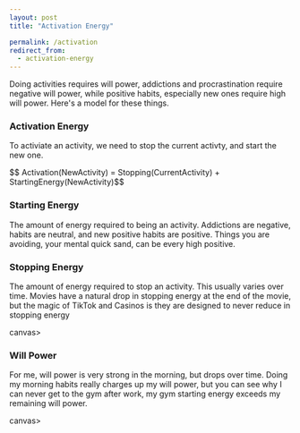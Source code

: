 ```yaml
---
layout: post
title: "Activation Energy"

permalink: /activation
redirect_from:
  - activation-energy
---
```


Doing activities requires will power, addictions and procrastination require negative will power, while positive habits, especially new ones require high will power. Here's a model for these things.

<script src="https://cdnjs.cloudflare.com/ajax/libs/Chart.js/3.6.2/chart.min.js" integrity="sha512-tMabqarPtykgDtdtSqCL3uLVM0gS1ZkUAVhRFu1vSEFgvB73niFQWJuvviDyBGBH22Lcau4rHB5p2K2T0Xvr6Q==" crossorigin="anonymous" referrerpolicy="no-referrer"></script>
<script src="https://cdnjs.cloudflare.com/ajax/libs/chartjs-plugin-annotation/1.2.1/chartjs-plugin-annotation.min.js" integrity="sha512-ooJBPaW5ClG2gzDFT6KIKVeA8Pcie6InrV/gFP+RH6P2hrCJNVjaggZrxT/CeBakKwOlSUwHEwMCa5iny0uJtw==" crossorigin="anonymous" referrerpolicy="no-referrer"></script>

### Activation Energy

To activiate an activity, we need to stop the current activty, and start the new one.

<p>
$$ Activation(NewActivity) = Stopping(CurrentActivity) + StartingEnergy(NewActivity)$$
</p>

### Starting Energy

The amount of energy required to being an activity. Addictions are negative, habits are neutral, and new positive habits are positive. Things you are avoiding, your mental quick sand, can be every high positive.

<p>
<canvas id="chart-starting-energy"></canvas>
</p>
<script>
defer (()=>  {
const ctx = "chart-starting-energy"
const myChart = new Chart(ctx, {
    type: 'bar',
    data: {
        labels: ['TikTok','Going to Work' ,  'Existing Habit', 'Meditating',  'Thing being avoided', ],
        datasets: [{
            label:"",
            data: [-50, -10, 5, 20, 80 ],
            backgroundColor: [
                'rgba(255, 99, 132, 0.2)',
                'rgba(54, 162, 235, 0.2)',
                'rgba(255, 206, 86, 0.2)',
            ],
        }]
    },
    options: {
        plugins: {
            autocolors:true,
            legend: {
                display: false
            },
            title: {
                display: true,
                text: 'Starting Energy By Activity'
       }
        },

        scales: {
                y: {
                    beginAtZero: true
                }
            }
    }

});
console.log(ctx,myChart)
})
</script>

### Stopping Energy

The amount of energy required to stop an activity. This usually varies over time. Movies have a natural drop in stopping energy at the end of the movie, but the magic of TikTok and Casinos is they are designed to never reduce in stopping energy

<canvas id="chart-stopping-over-time">canvas>

</p>
<script>
defer(() => {
  const ctx = "chart-stopping-over-time";
  annotations = {
    /*
        line1:{
            // Indicates the type of annotation
            type: 'line',
            ymin: 80,
            ymax: 80,
            borderColor: 'rgb(255, 99, 132)',
            borderWidth: 2,
        }
*/
    "l1": {
      // Indicates the type of annotation
      "type": "label",
      "xValue": 2.5,
      "yValue": 30,
      "content": ["Why I never go to the", " gym after work"]
    },
    "l2": {
      // Indicates the type of annotation
      "type": "point",
      "xValue": 2,
      "yValue": 20,
      "backgroundColor": "rgb(0, 128, 0)",
      "label": {
        "enabled": true,
        "content": "I wish I was here"
      }
    },
    "vline": {
      "type": "line",
        borderDash: [6, 6],
      "value": 40,
      scaleID:"y",
      "label": {
        "enabled": true,
        "content": "Gym Starting Energy"
      }
    }
  };
  annotations={}

const myChart = new Chart(ctx, {
"type": "line",
"data": {
"labels": ["00h30", "01h00", "01h30", "02h00", "02h30"],
"datasets": [
{
"label": "Movie",
"data": [70, 80, 80, 80, 10],
"borderColor": "rgba(0, 155, 132, 0.2)"
},
{
"label": "TikTok",
"data": [80, 90, 90, 80, 75],
"borderColor": "rgba(255, 99, 132, 0.2)"
}
]
},
"options": {
"plugins": {
"title": {
"display": true,
"text": "Stopping Energy over time in hours"
},
"annotation": {
"annotations": annotations
}
},

      "scales": {
        "y": {
          "beginAtZero": true
        }
      },
      "elements": {
        "point": {
          "radius": 0
        }
      }
    }

});
console.log(ctx, myChart);
})
</script>

### Will Power

For me, will power is very strong in the morning, but drops over time. Doing my morning habits really charges up my will power, but you can see why I can never get to the gym after work, my gym starting energy exceeds my remaining will power.

<canvas id="chart-willpower-over-time">canvas>

</p>
<script>
defer(() => {
  const ctx = "chart-willpower-over-time";
  annotations = {
    /*
        line1:{
            // Indicates the type of annotation
            type: 'line',
            ymin: 80,
            ymax: 80,
            borderColor: 'rgb(255, 99, 132)',
            borderWidth: 2,
        }
*/
    "l1": {
      // Indicates the type of annotation
      "type": "label",
      "xValue": 2.5,
      "yValue": 30,
      "content": ["Why I never go to the", " gym after work"]
    },
    "l2": {
      // Indicates the type of annotation
      "type": "point",
      "xValue": 2,
      "yValue": 20,
      "backgroundColor": "rgb(0, 128, 0)",
      "label": {
        "enabled": true,
        "content": "I wish I was here"
      }
    },
    "vline": {
      "type": "line",
        borderDash: [6, 6],
      "value": 40,
      scaleID:"y",
      "label": {
        "enabled": true,
        "content": "Gym Starting Energy"
      }
    }
  };

const myChart = new Chart(ctx, {
"type": "line",
"data": {
"labels": ["5:00", "8:00", "15:00", "20:00"],
"datasets": [
{
"label": "Default",
"data": [80, 70, 20, 10],
"borderColor": "rgba(0, 155, 132, 0.2)"
},
{
"label": "With Morning Habits",
"data": [80, 90, 30, 15],
"borderColor": "rgba(255, 99, 132, 0.2)"
}
]
},
"options": {
"plugins": {
"title": {
"display": true,
"text": "Will Power over Time"
},
"annotation": {
"annotations": annotations
}
},

      "scales": {
        "y": {
          "beginAtZero": true
        }
      },
      "elements": {
        "point": {
          "radius": 0
        }
      }
    }

});
console.log(ctx, myChart);
})
</script>
